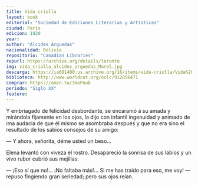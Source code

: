```yaml
---
title: Vida criolla
layout: book
editorial: "Sociedad de Ediciones Literarias y Artísticas"
ciudad: París
edicion: 1920
year: 
author: "Alcides Arguedas"
nacionalidad: Bolivia
repositorio: "Canadian Libraries"
repurl: https://archive.org/details/toronto
img: vida_criolla_alcides_arguedas_Morel.jpg
descarga: https://ia601400.us.archive.org/16/items/vida-criolla/Vida%20criolla.pdf
biblioteca: http://www.worldcat.org/oclc/912856471
comprar: https://amzn.to/3moPoub
periodo: "Siglo XX"
feature: 
---
```

 

Y embriagado de felicidad desbordante, se encaramó á su amada y mirándola fijamente en los ojos, la dijo con infantil ingenuidad y animado de ima audacia de que él mismo se asombraba después y que no era sino el resultado de los sabios consejos de su amigo: 
 
— Y ahora, señorita, déme usted un beso...
 
Elena levantó con viveza el rostro. Desapareció la sonrisa de sus labios y un vivo rubor cubrió sus mejillas: 
 
— ¡Eso sí que no!... ¡No faltaba más!... Si me has traído para eso, me voy! — repuso fingiendo gran seriedad; pero sus ojos reían.
